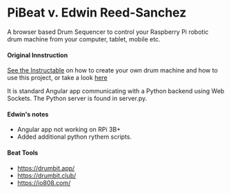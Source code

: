 # PiBeat v. Edwin Reed-Sanchez

A browser based Drum Sequencer to control your Raspberry Pi robotic drum machine from your computer, tablet, mobile etc.

#### Original Innstruction

[See the Instructable](https://www.instructables.com/id/A-Raspberry-Pi-Powered-Junk-Drum-Machine/) on how to
create your own drum machine and how to use this project, or take a look [here](http://www.banjowise.com/post/automabeat/)

It is standard Angular app communicating with a Python backend using Web Sockets. The Python server is found in
server.py.

#### Edwin's notes

- Angular app not working on RPi 3B+
- Added additional python rythem scripts.

#### Beat Tools
- https://drumbit.app/
- https://drumbit.club/
- https://io808.com/
